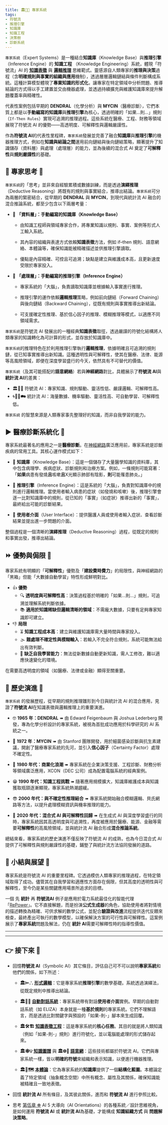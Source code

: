 ```yaml
---
title: 🏛️🎁🧠 專家系統 
tags:
- 符號流
- 推理引擎
- 知識庫
- 知識工程
- 決策樹
- 診斷系統
---
```

`專家系統`（Expert Systems）是一種結合**知識庫**（Knowledge Base）與**推理引擎**（Inference Engine）的 **知識工程** （Knowledge Engineering）系統，體現「符號流」AI 的 **[知識表徵](03-04-knowledge_representation.zh-hant)** 與 **[邏輯推理](03-01-formal_logic.zh-hant)** 思維範式。靈感源自人類專家的**推理與決策**過程（含**明確規則與事實的組織與應用**機制），透過層層邏輯鏈結與條件判斷構成系統。這種計算模型體現了**專業知識的形式化**，讓專家在特定領域中分析問題、推導結論的方式得以手工建置並交由機器處理，並透過持續擴充與維護知識庫來提升解題覆蓋率與精確性。

代表性案例包括早期的 **DENDRAL**（化學分析）與 **MYCIN**（醫療診斷），它們本質上都是以**手動編寫的知識庫**與**推理引擎**為核心，透過明確的「如果…則…」規則（`If-Then Rules`）實現可追溯的推理過程。這些系統在醫療、工程、財務等領域展現了符號流 AI 的優勢——高透明度、可解釋性與邏輯嚴謹性。

作為**符號流 AI**的代表性里程碑，`專家系統`發展並完善了融合**知識庫**與**推理引擎**的機器推理方式，例如在**知識與結論之間**運用前向鏈結與後向鏈結策略，顯著提升了知識儲存（資料層）與處理（處理層）的能力，並為後續的混合式 AI 奠定了**可解釋性**與**規則嚴謹性**的基礎。

## 🔼 專家思考 🤔

`專家系統`的「思考」並非來自經驗累積或數據訓練，而是透過**演繹推理**（Deductive Reasoning）將既有的規則與事實結合，推導出結論。`專家系統`可分為兩層的緊密結合，從早期的 **DENDRAL** 與 **MYCIN**，到現代與統計流 AI 融合的混合推論系統，都至少包含以下兩層考量：

- 📝 **「資料層」：手動編寫的知識庫（Knowledge Base）**
    
    - 由知識工程師與領域專家合作，將專業知識以規則、事實、案例等形式人工輸入系統。
        
    - 其內容的組織與表達方式依賴**知識表徵**方法，例如 if–then 規則、語意網絡、本體論等，確保知識能被精確描述並供推理引擎讀取。
        
    - 優點是內容精確、可控且可追溯；缺點是建立與維護成本高，且更新速度受限於專家投入。
        
- 🧠 **「處理層」：手動編寫的推理引擎（Inference Engine）**
    
    - 專家系統的「大腦」，負責讀取知識庫並根據輸入事實進行推理。
        
    - 推理引擎的運作依賴**邏輯推理**策略，例如前向鏈結（Forward Chaining）與後向鏈結（Backward Chaining），從既有規則與事實推導出新結論。
        
    - 可支援確定性推理、基於信心因子的推理、模糊推理等模式，以適應不同領域需求。
        

`專家系統`是符號流 AI 發展出的一種經典**知識表徵**取徑，透過嚴謹的符號化結構將人類專家的知識轉化為可計算的形式，並存放於知識庫中。

`專家系統`的推理特色在於利用推理引擎執行**邏輯推理**，依據明確且可追溯的規則鏈，從已知事實推導出新知識。這種透明性與可解釋性，使其在醫療、法律、能源等高風險領域，即便在深度學習盛行的今天，依然具有不可替代的價值。

`專家系統`（及其可能搭配的**語意網絡**）若與**神經網路**對比，具體展示了**符號流 AI**與**統計流 AI**的差異：

- 🏛️🤖💬 符號流 AI：專家知識、規則驅動、靈活性低、嚴謹邏輯、可解釋性高。    
- 🌀🧞‍♀️🗪 統計流 AI：海量數據、機率驅動、靈活性高、可自動學習、可解釋性低。    

`專家系統` 的智慧來源是人類專家事先整理好的知識，而非自我學習的能力。

## ▶️ 醫療診斷系統化 🥸

專家系統最著名的應用之一是**醫療診斷**。在[神經網路](04-03-neural_networks.zh-hant)廣泛應用前，專家系統是診斷疾病的常用工具。其核心運作模式如下：

- 🎁 **知識庫**（Knowledge Base）：這是一個儲存了大量醫學知識的資料庫，其中包含病理學、疾病症狀、診斷規則和治療方案。例如，一條規則可能寫著：「**如果**病患有發燒**且**咳嗽**且**X光顯示肺部有陰影，**則**可能罹患肺炎。」
    
- 🧠 **推理引擎**（Inference Engine）：這是系統的「大腦」，負責對知識庫中的規則進行邏輯推理。當使用者輸入病患的症狀（如發燒和咳嗽）後，推理引擎會逐一比對知識庫中的規則，從已知的「事實」（如症狀）推導出新的「事實」，最終給出可能的診斷結果。
    
- 💬 **使用者介面**（User Interface）：提供醫護人員或使用者輸入症狀、查看診斷結果並提出進一步問題的介面。
    

整個過程是一個清晰的**演繹推理**（Deductive Reasoning）過程，從既定的規則和事實出發，推導出結論。

## ⏩ 優勢與侷限 🧐

專家系統有明顯的「**可解釋性**」優勢及「**建設費時費力**」的局限性，與神經網路的「黑箱」但能「大數據自動學習」特性形成鮮明對比。

- 👍 **優勢**
	- 🔍 **透明度與可解釋性高**：決策過程基於明確的「如果...則...」規則，可追溯並理解系統判斷依據。
	- 📚 **適用於知識稀缺但邏輯清晰的領域**：不需龐大數據，只要有足夠專家知識即可建立。
- 👎 **局限**
	- ⏳ **知識工程成本高**：建立與維護知識庫需大量時間與專家投入。    
	- 🌫 **難處理不確定性與模糊輸入**：若輸入不完全符合規則，系統可能無法給出有效判斷。    
	- 🛑 **缺乏自我學習能力**：無法從新數據自動更新知識，需人工修改，難以適應快速變化的環境。


在需要高透明度的領域（如醫療、法律或金融）顯得至關重要。

## 🔄 歷史演進 🗿

`專家系統` 的發展歷程，從早期的規則推理雛形到今日與統計流 AI 的混合應用，見證了**符號流 AI**在知識表徵與邏輯推理上的重要演進。

- 🤓 **1965 年：DENDRAL** ➠ 由 Edward Feigenbaum 與 Joshua Lederberg 開發，專為化學分析設計的專家系統，被視為首批成功應用於科學研究的 AI 系統之一。
    
- 🤠 **1972 年：MYCIN** ➠ 由 Stanford 團隊開發，用於細菌感染診斷與抗生素建議，開創了醫療專家系統的先河，並引入**信心因子**（Certainty Factor）處理不確定性。
    
- 🥸 **1980 年代：商業化浪潮** ➠ 專家系統在企業決策支援、工程診斷、財務分析等領域廣泛應用，XCON（DEC 公司）成為配置電腦系統的經典案例。
    
- 😁 **1990 年代：知識工程挑戰** ➠ 隨著應用規模擴大，知識庫維護成本與知識獲取瓶頸逐漸顯現，專家系統熱潮趨緩。
    
- 😎 **2000 年代：與不確定性推理結合** ➠ 專家系統開始融合模糊邏輯、貝氏網路等方法，以提升處理模糊資訊與機率推理的能力。
    
- 🤗 **2020 年代：混合式 AI 與可解釋性回歸** ➠ 在生成式 AI 與深度學習盛行的同時，專家系統因其高透明度與可追溯性，再度被應用於醫療、能源、金融等需要**可解釋性**的高風險領域，並與統計流 AI 融合形成**混合推論系統**。

總結來看，專家系統的歷史演進不僅反映了符號流 AI 的成熟，也為今日混合式 AI 提供了可解釋性與規則嚴謹性的基礎，鋪墊了與統計流方法協同發展的道路。

## 🌴 小結與展望 🎍

專家系統是符號流 AI 的重要里程碑。它透過模仿人類專家的推理過程，在特定領域取得了成功。儘管其在自我學習和適應性方面存在侷限，但其高度的透明性與可解釋性，至今仍是某些關鍵應用場景所追求的目標。

一個 先 **統計** 再 **符號流AI** 例子是應用於電力系統最佳化的智能代理「[RePower](https://pmc.ncbi.nlm.nih.gov/articles/PMC12010440/)」。它不直接解題，而是扮演**公式生成器**的角色，協助使用者將對情境的描述轉換為精確、可供求解的數學公式，並配合**驗證與改進**流程提供迭代反饋來檢查，最終產出可執行的數學模型，以確保解決方案的可行性與可解釋性。這案例展示了**專家系統**問題及解法，仍在
**統計 AI**需要可解釋性時的指導性價值。



***

***

## 👉 接下來 🪸

- 回憶**符號流 AI**（Symbolic AI）其它條目，評估自己可不可以說明**專家系統**和他們的關係，如下所述：
	- **🏛️⊨∴ [形式邏輯](03-01-formal_logic.zh-hant)**：它是專家系統**推理引擎**的數學基礎。系統透過演繹法，從既定規則中推導出結論。
	    
	- **🏛️🤖💬 [自動對話系統](03-02-automatic_dialogue_systems.zh-hant)**：專家系統帶有對話**使用者介面**實例。早期的自動對話系統（如 ELIZA）本身就是一種**基於規則**的專家系統。它們不理解語言，而是透過比對關鍵字與預設的「如果-則-」腳本來生成回覆。
	    
	- **🏛️🛠️🏗️ [知識表徵工程](03-04-knowledge_representation.zh-hant)**：這是專家系統的**核心任務**。其目的就是將人類知識（例如「如果-則-」規則）進行符號化，並以電腦能處理的形式儲存起來。
	    
	- **🏛️🕸💡 [知識圖譜](03-04-knowledge_representation.zh-hant)** 與 **🏛️🌐🔗 [語意網](03-06-semantic_web.zh-hant)**：這些技術都屬於符號流 AI。它們與專家系統一樣，皆以**明確的符號**來組織和表示知識，以便進行機器推理。
	    
	- **🏛️🌌🗺️ [本體論](03-07-ontology.zh-hant)**：它為專家系統的**知識庫**提供了一個**結構化藍圖**。本體論定義了特定領域（抽象概念空間）中所有概念、屬性及其關係，確保知識能被精確且一致地表徵。

- 回憶 **統計流 AI** 所有條目，及其彼此關係，進而和 **符號流 AI** 進行參照比較。
- 思考 [第伍章 ☸](05----ai_orientations.zh-hant) AI 5 大導向（AI Orientations）的各種系統／設計思維視角，是如何運用 **符號流 AI** 或 **統計流 AI**為基礎，才能構成 **知識組織方式** 與 **問題解決策略**。